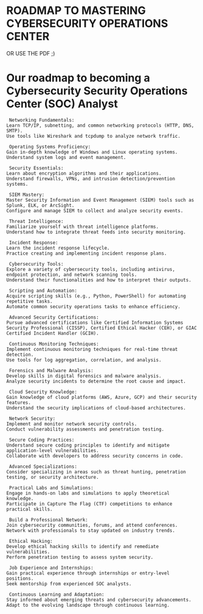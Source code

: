 # ROADMAP TO MASTERING CYBERSECURITY OPERATIONS CENTER


OR USE THE PDF ;)



# Our roadmap to becoming a Cybersecurity Security Operations Center (SOC) Analyst
      

     Networking Fundamentals:
    Learn TCP/IP, subnetting, and common networking protocols (HTTP, DNS, SMTP).
    Use tools like Wireshark and tcpdump to analyze network traffic.
    
     Operating Systems Proficiency:
    Gain in-depth knowledge of Windows and Linux operating systems.
    Understand system logs and event management.
    
     Security Essentials:
    Learn about encryption algorithms and their applications.
    Understand firewalls, VPNs, and intrusion detection/prevention systems.
    
     SIEM Mastery:
    Master Security Information and Event Management (SIEM) tools such as Splunk, ELK, or ArcSight.
    Configure and manage SIEM to collect and analyze security events.
    
     Threat Intelligence:
    Familiarize yourself with threat intelligence platforms.
    Understand how to integrate threat feeds into security monitoring.
  
     Incident Response:
    Learn the incident response lifecycle.
    Practice creating and implementing incident response plans.
    
     Cybersecurity Tools:
    Explore a variety of cybersecurity tools, including antivirus, endpoint protection, and network scanning tools.
    Understand their functionalities and how to interpret their outputs.
    
     Scripting and Automation:
    Acquire scripting skills (e.g., Python, PowerShell) for automating repetitive tasks.
    Automate common security operations tasks to enhance efficiency.
    
     Advanced Security Certifications:
    Pursue advanced certifications like Certified Information Systems Security Professional (CISSP), Certified Ethical Hacker (CEH), or GIAC Certified Incident Handler (GCIH).
    
     Continuous Monitoring Techniques:
    Implement continuous monitoring techniques for real-time threat detection.
    Use tools for log aggregation, correlation, and analysis.
    
     Forensics and Malware Analysis:
    Develop skills in digital forensics and malware analysis.
    Analyze security incidents to determine the root cause and impact.
    
     Cloud Security Knowledge:
    Gain knowledge of cloud platforms (AWS, Azure, GCP) and their security features.
    Understand the security implications of cloud-based architectures.
    
     Network Security:
    Implement and monitor network security controls.
    Conduct vulnerability assessments and penetration testing.
    
     Secure Coding Practices:
    Understand secure coding principles to identify and mitigate application-level vulnerabilities.
    Collaborate with developers to address security concerns in code.
    
     Advanced Specializations:
    Consider specializing in areas such as threat hunting, penetration testing, or security architecture.
    
     Practical Labs and Simulations:
    Engage in hands-on labs and simulations to apply theoretical knowledge.
    Participate in Capture The Flag (CTF) competitions to enhance practical skills.
    
     Build a Professional Network:
    Join cybersecurity communities, forums, and attend conferences.
    Network with professionals to stay updated on industry trends.
    
     Ethical Hacking:
    Develop ethical hacking skills to identify and remediate vulnerabilities.
    Perform penetration testing to assess system security.
    
     Job Experience and Internships:
    Gain practical experience through internships or entry-level positions.
    Seek mentorship from experienced SOC analysts.
    
     Continuous Learning and Adaptation:
    Stay informed about emerging threats and cybersecurity advancements.
    Adapt to the evolving landscape through continuous learning.
            
